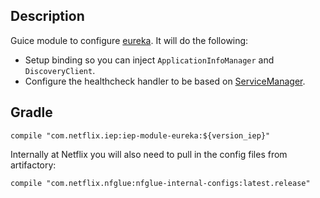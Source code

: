 
## Description

Guice module to configure [eureka](https://github.com/Netflix/eureka). It will do the following:

* Setup binding so you can inject `ApplicationInfoManager` and `DiscoveryClient`.
* Configure the healthcheck handler to be based on
  [ServiceManager](https://github.com/Netflix/iep/tree/master/iep-service).

## Gradle

```
compile "com.netflix.iep:iep-module-eureka:${version_iep}"
```

Internally at Netflix you will also need to pull in the config files from artifactory:

```
compile "com.netflix.nfglue:nfglue-internal-configs:latest.release"
```